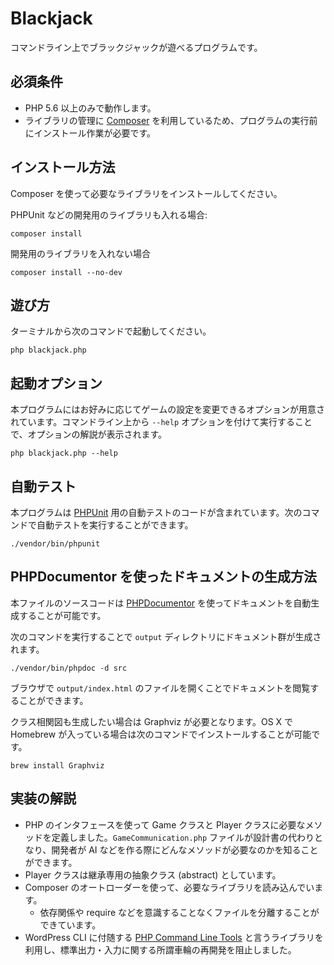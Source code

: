 # Blackjack

コマンドライン上でブラックジャックが遊べるプログラムです。

## 必須条件

- PHP 5.6 以上のみで動作します。
- ライブラリの管理に [Composer](https://getcomposer.org/) を利用しているため、プログラムの実行前にインストール作業が必要です。

## インストール方法

Composer を使って必要なライブラリをインストールしてください。

PHPUnit などの開発用のライブラリも入れる場合:

```shell
composer install
```

開発用のライブラリを入れない場合

```shell
composer install --no-dev
```

## 遊び方

ターミナルから次のコマンドで起動してください。

```shell
php blackjack.php
```

## 起動オプション

本プログラムにはお好みに応じてゲームの設定を変更できるオプションが用意されています。コマンドライン上から `--help` オプションを付けて実行することで、オプションの解説が表示されます。

```shell
php blackjack.php --help
```

## 自動テスト

本プログラムは [PHPUnit](https://phpunit.de/) 用の自動テストのコードが含まれています。次のコマンドで自動テストを実行することができます。

```shell
./vendor/bin/phpunit
```

## PHPDocumentor を使ったドキュメントの生成方法

本ファイルのソースコードは [PHPDocumentor](https://www.phpdoc.org/) を使ってドキュメントを自動生成することが可能です。

次のコマンドを実行することで `output` ディレクトリにドキュメント群が生成されます。

```shell
./vendor/bin/phpdoc -d src
````

ブラウザで `output/index.html` のファイルを開くことでドキュメントを閲覧することができます。

クラス相関図も生成したい場合は Graphviz が必要となります。OS X で Homebrew が入っている場合は次のコマンドでインストールすることが可能です。

```shell
brew install Graphviz
```

## 実装の解説

- PHP のインタフェースを使って Game クラスと Player クラスに必要なメソッドを定義しました。`GameCommunication.php` ファイルが設計書の代わりとなり、開発者が AI などを作る際にどんなメソッドが必要なのかを知ることができます。
- Player クラスは継承専用の抽象クラス (abstract) としています。
- Composer のオートローダーを使って、必要なライブラリを読み込んでいます。
  - 依存関係や require などを意識することなくファイルを分離することができています。
- WordPress CLI に付随する [PHP Command Line Tools](https://github.com/wp-cli/php-cli-tools) と言うライブラリを利用し、標準出力・入力に関する所謂車輪の再開発を阻止しました。